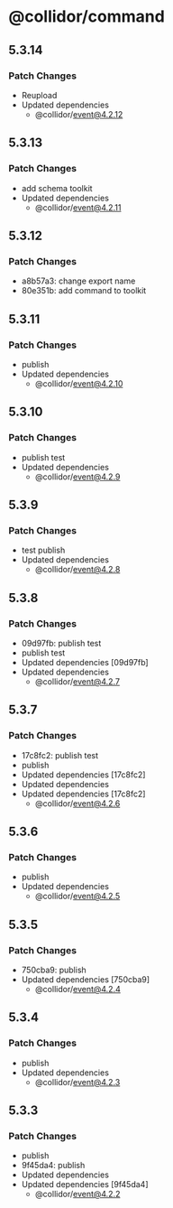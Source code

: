 # @collidor/command

## 5.3.14

### Patch Changes

- Reupload
- Updated dependencies
  - @collidor/event@4.2.12

## 5.3.13

### Patch Changes

- add schema toolkit
- Updated dependencies
  - @collidor/event@4.2.11

## 5.3.12

### Patch Changes

- a8b57a3: change export name
- 80e351b: add command to toolkit

## 5.3.11

### Patch Changes

- publish
- Updated dependencies
  - @collidor/event@4.2.10

## 5.3.10

### Patch Changes

- publish test
- Updated dependencies
  - @collidor/event@4.2.9

## 5.3.9

### Patch Changes

- test publish
- Updated dependencies
  - @collidor/event@4.2.8

## 5.3.8

### Patch Changes

- 09d97fb: publish test
- publish test
- Updated dependencies [09d97fb]
- Updated dependencies
  - @collidor/event@4.2.7

## 5.3.7

### Patch Changes

- 17c8fc2: publish test
- publish
- Updated dependencies [17c8fc2]
- Updated dependencies
- Updated dependencies [17c8fc2]
  - @collidor/event@4.2.6

## 5.3.6

### Patch Changes

- publish
- Updated dependencies
  - @collidor/event@4.2.5

## 5.3.5

### Patch Changes

- 750cba9: publish
- Updated dependencies [750cba9]
  - @collidor/event@4.2.4

## 5.3.4

### Patch Changes

- publish
- Updated dependencies
  - @collidor/event@4.2.3

## 5.3.3

### Patch Changes

- publish
- 9f45da4: publish
- Updated dependencies
- Updated dependencies [9f45da4]
  - @collidor/event@4.2.2
